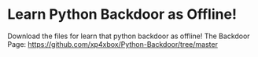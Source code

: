 # Learn Python Backdoor as Offline!
Download the files for learn that python backdoor as offline!
The Backdoor Page: https://github.com/xp4xbox/Python-Backdoor/tree/master
